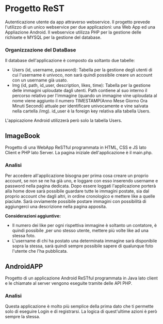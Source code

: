
# Progetto ReST
Autenticazione utente da app attraverso webservice.
Il progetto prevede l'utilizzo di un unico webservice per due applicazioni: una Web App ed una Appliazione Android.
Il webservice utilizza PHP per la gestione delle richisete e MYSQL per la gestione del database.

### Organizzazione del DataBase
Il database dell'applicazione è composto da soltanto due tabelle:
- Users (id, username, password): Tabella per la gestione degli utenti di cui l'username è univoco, non sarà quindi possibile creare un account con un username già usato.
- Img (id, path, id_user, description, likes, time): Tabella per la gestione delle immagini uploudate dagli utenti. Path contiene al suo interno il percorso relativo per l'immagine (quando un immagine vine uploudata al nome viene aggiunto il numero TIMESTAMP(Anno Mese Giorno Ora Minuti Secondi) attuale per identificare univocamente e vine salvata nella cartella /img). id_user è la foreign key relativa alla tabella Users.

L'appicazione Android utilizzerà però solo la tabella Users.


## ImageBook
Progetto di una WebApp ReSTful programmata in HTML, CSS e JS lato Client e PHP lato Server.
La pagina iniziale dell'applicazione è il main.php.

### Analisi
Per accedere all'applicazione bisogna per prima cosa creare un proprio account, se non se ne ha già uno, e loggare con esso inserendo username e password nella pagina dedicata. Dopo essere loggati l'applicazione porterà alla home dove sarà possibile guardare tutte le immagini postate, sia dal proprio account che dagli altri, in ordine cronologico e mettere like a quelle piaciute. Sarà ovviamente possibile postare immagini con possibilità di aggiungerci una descrizione nella pagina apposita.

**Considerazioni aggiuntive:**
 - Il numero dei like per ogni rispettiva immagine è soltanto un contatore, è quindi possibile ,per uno stesso utente, mettere più volte like ad una stessa foto.
- L'username di chi ha postato una determinata immagine sarà disponibile sopra la stessa, sarà quindi sempre possibile sapere di qualunque foto l'utente che l'ha pubblicata.

## AndroidAPP
Progetto di un applicazione Android ReSTful programmata in Java lato client e le chiamate al server vengono eseguite tramite delle API PHP.
### Analisi
Questa applicazione è molto più semplice della prima dato che ti permette solo di eseguire Login e di registrarsi. La logica di quest'ultime azioni è però sempre la stessa.
